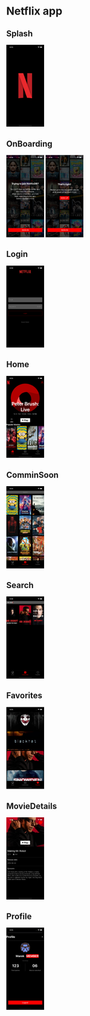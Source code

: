 # Netflix app

## Splash 

<img src="/Screeshots/Splash.png" width="100">

## OnBoarding

<img src="/Screeshots/OnBoarding1.png" width="100">

<img src="/Screeshots/OnBoarding2.png" width="100">

## Login

<img src="/Screeshots/Login.png" width="100">

## Home 

<img src="/Screeshots/Home.png" width="100">

## ComminSoon

<img src="/Screeshots/CommingSoon.png" width="100">

## Search

<img src="/Screeshots/Search.png" width="100">

## Favorites

<img src="/Screeshots/Favorites.png" width="100">

## MovieDetails

<img src="/Screeshots/MovieDetails.png" width="100">

## Profile

<img src="/Screeshots/Profile.png" width="100">

